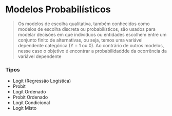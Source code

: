 # Modelos Probabilísticos

> Os modelos de escolha qualitativa, também conhecidos como modelos de escolha discreta ou probabilísticos, são usados para modelar decisões em que indivíduos ou entidades escolhem entre um conjunto finito de alternativas, ou seja, temos
uma variável dependente categórica (Y = 1 ou 0). Ao contrário de outros modelos, nesse caso o objetivo é encontrar a probabilidaddde da ocorrência da variável dependente

### Tipos 
- Logit (Regressão Logística)
- Probit 
- Logit Ordenado
- Probit Ordenado
- Logit Condicional
- Logit Misto

